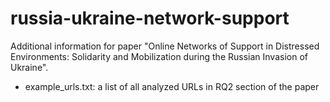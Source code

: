 # russia-ukraine-network-support

Additional information for paper "Online Networks of Support in Distressed Environments: Solidarity and Mobilization during the Russian Invasion of Ukraine".

* example_urls.txt: a list of all analyzed URLs in RQ2 section of the paper
